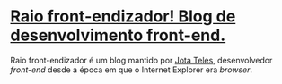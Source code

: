 # [Raio front-endizador! Blog de desenvolvimento front-end.](http://www.jotateles.com.br)

Raio front-endizador é um blog mantido por [Jota Teles](www.jotateles.com.br/sobre), desenvolvedor *front-end* desde a época em que o Internet Explorer era *browser*.


